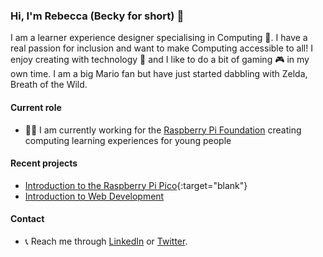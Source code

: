 ### Hi, I'm Rebecca (Becky for short) 👋

I am a learner experience designer specialising in Computing 💾. I have a real passion for inclusion and want to make Computing accessible to all! I enjoy creating with technology 🎨 and I like to do a bit of gaming 🎮 in my own time. I am a big Mario fan but have just started dabbling with Zelda, Breath of the Wild. 

#### Current role
+ 👩‍💻 I am currently working for the [Raspberry Pi Foundation](https://www.raspberrypi.org/) creating computing learning experiences for young people

#### Recent projects
+ [Introduction to the Raspberry Pi Pico](https://projects.raspberrypi.org/en/pathways/pico-intro){:target="blank"}
+ [Introduction to Web Development](https://projects.raspberrypi.org/en/pathways/web-intro)

#### Contact
+ 📞 Reach me through [LinkedIn](https://www.linkedin.com/in/rebecca-franks-27a08161/) or [Twitter](https://twitter.com/FranksberryPi).
